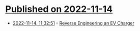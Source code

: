 # [Published on 2022-11-14](index.md)

* [2022-11-14, 11:32:51](https://news.ycombinator.com/item?id=33592635) - [Reverse Engineering an EV Charger](https://harrisonsand.com/posts/reverse-engineering-ev-charger/)
